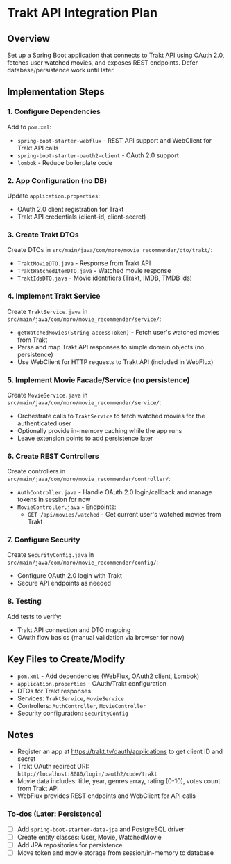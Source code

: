 # Trakt API Integration Plan

## Overview

Set up a Spring Boot application that connects to Trakt API using OAuth 2.0, fetches user watched movies, and exposes REST endpoints. Defer database/persistence work until later.

## Implementation Steps

### 1. Configure Dependencies

Add to `pom.xml`:

- `spring-boot-starter-webflux` - REST API support and WebClient for Trakt API calls
- `spring-boot-starter-oauth2-client` - OAuth 2.0 support
- `lombok` - Reduce boilerplate code

### 2. App Configuration (no DB)

Update `application.properties`:

- OAuth 2.0 client registration for Trakt
- Trakt API credentials (client-id, client-secret)

### 3. Create Trakt DTOs

Create DTOs in `src/main/java/com/moro/movie_recommender/dto/trakt/`:

- `TraktMovieDTO.java` - Response from Trakt API
- `TraktWatchedItemDTO.java` - Watched movie response
- `TraktIdsDTO.java` - Movie identifiers (Trakt, IMDB, TMDB ids)

### 4. Implement Trakt Service

Create `TraktService.java` in `src/main/java/com/moro/movie_recommender/service/`:

- `getWatchedMovies(String accessToken)` - Fetch user's watched movies from Trakt
- Parse and map Trakt API responses to simple domain objects (no persistence)
- Use WebClient for HTTP requests to Trakt API (included in WebFlux)

### 5. Implement Movie Facade/Service (no persistence)

Create `MovieService.java` in `src/main/java/com/moro/movie_recommender/service/`:

- Orchestrate calls to `TraktService` to fetch watched movies for the authenticated user
- Optionally provide in-memory caching while the app runs
- Leave extension points to add persistence later

### 6. Create REST Controllers

Create controllers in `src/main/java/com/moro/movie_recommender/controller/`:

- `AuthController.java` - Handle OAuth 2.0 login/callback and manage tokens in session for now
- `MovieController.java` - Endpoints:
  - `GET /api/movies/watched` - Get current user's watched movies from Trakt

### 7. Configure Security

Create `SecurityConfig.java` in `src/main/java/com/moro/movie_recommender/config/`:

- Configure OAuth 2.0 login with Trakt
- Secure API endpoints as needed

### 8. Testing

Add tests to verify:

- Trakt API connection and DTO mapping
- OAuth flow basics (manual validation via browser for now)

## Key Files to Create/Modify

- `pom.xml` - Add dependencies (WebFlux, OAuth2 client, Lombok)
- `application.properties` - OAuth/Trakt configuration
- DTOs for Trakt responses
- Services: `TraktService`, `MovieService`
- Controllers: `AuthController`, `MovieController`
- Security configuration: `SecurityConfig`

## Notes

- Register an app at https://trakt.tv/oauth/applications to get client ID and secret
- Trakt OAuth redirect URI: `http://localhost:8080/login/oauth2/code/trakt`
- Movie data includes: title, year, genres array, rating (0-10), votes count from Trakt API
- WebFlux provides REST endpoints and WebClient for API calls

### To-dos (Later: Persistence)

- [ ] Add `spring-boot-starter-data-jpa` and PostgreSQL driver
- [ ] Create entity classes: User, Movie, WatchedMovie
- [ ] Add JPA repositories for persistence
- [ ] Move token and movie storage from session/in-memory to database
